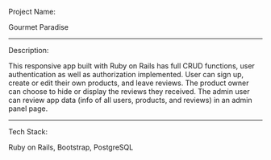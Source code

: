 Project Name:

Gourmet Paradise

-------------------

Description:

This responsive app built with Ruby on Rails has full CRUD functions, user authentication as well as authorization implemented. User can sign up, create or edit their own products, and leave reviews. The product owner can choose to hide or display the reviews they received. The admin user can review app data (info of all users, products, and reviews) in an admin panel page.

--------------------

Tech Stack:

Ruby on Rails, Bootstrap, PostgreSQL
